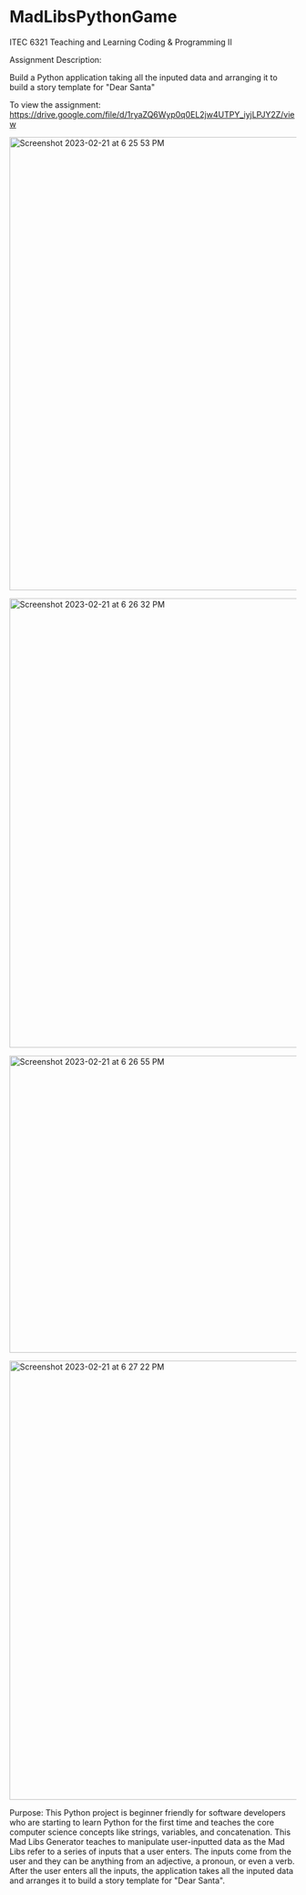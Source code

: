 # MadLibsPythonGame

ITEC 6321 Teaching and Learning Coding & Programming II

Assignment Description:

Build a Python application taking all the inputed data and arranging it to build a story template for "Dear Santa" 

To view the assignment: https://drive.google.com/file/d/1ryaZQ6Wyp0q0EL2jw4UTPY_iyjLPJY2Z/view 


<img width="795" alt="Screenshot 2023-02-21 at 6 25 53 PM" src="https://user-images.githubusercontent.com/124226363/220489311-73a0526e-e9af-412d-bc08-140560b076b1.png"> <br>


<img width="788" alt="Screenshot 2023-02-21 at 6 26 32 PM" src="https://user-images.githubusercontent.com/124226363/220489397-c9c95257-49e1-4cc0-9146-6afae408b88a.png"> <br>


<img width="521" alt="Screenshot 2023-02-21 at 6 26 55 PM" src="https://user-images.githubusercontent.com/124226363/220489444-fd0a6125-0d78-4f83-984f-76b12097564b.png"> <br>


<img width="770" alt="Screenshot 2023-02-21 at 6 27 22 PM" src="https://user-images.githubusercontent.com/124226363/220489499-e1a31d1b-999e-4db7-8289-16ee945fbeac.png"><br>


Purpose: This Python project is beginner friendly for software developers who are starting to learn Python for the first time and teaches the core computer science concepts like strings, variables, and concatenation. This Mad Libs Generator teaches to manipulate user-inputted data as the Mad Libs refer to a series of inputs that a user enters. The inputs come from the user and they can be anything from an adjective, a pronoun, or even a verb. After the user enters all the inputs, the application takes all the inputed data and arranges it to build a story template for "Dear Santa". 

